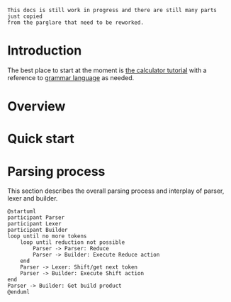 ```admonish danger
This docs is still work in progress and there are still many parts just copied 
from the parglare that need to be reworked.

```

# Introduction

The best place to start at the moment is [the calculator
tutorial](./tutorials/calculator/calculator.md) with a reference to [grammar
language](grammar_language.md) as needed.

# Overview


# Quick start



# Parsing process

This section describes the overall parsing process and interplay of parser,
lexer and builder.

```plantuml
@startuml
participant Parser
participant Lexer
participant Builder
loop until no more tokens
    loop until reduction not possible
        Parser -> Parser: Reduce
        Parser -> Builder: Execute Reduce action
    end
    Parser -> Lexer: Shift/get next token
    Parser -> Builder: Execute Shift action
end
Parser -> Builder: Get build product
@enduml
```


